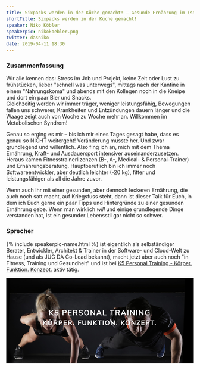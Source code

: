 ```yaml
---
title: Sixpacks werden in der Küche gemacht! – Gesunde Ernährung im (stressigen) Softwarealltag
shortTitle: Sixpacks werden in der Küche gemacht!
speaker: Niko Köbler
speakerpic: nikokoebler.png
twitter: dasniko
date: 2019-04-11 18:30
---
```


### Zusammenfassung

Wir alle kennen das: Stress im Job und Projekt, keine Zeit oder Lust zu frühstücken, lieber "schnell was unterwegs", mittags nach der Kantine in einem "Nahrungskoma" und abends mit den Kollegen noch in die Kneipe und dort ein paar Bier und Snacks.  
Gleichzeitig werden wir immer träger, weniger leistungsfähig, Bewegungen fallen uns schwerer, Krankheiten und Entzündungen dauern länger und die Waage zeigt auch von Woche zu Woche mehr an. Willkommen im Metabolischen Syndrom!

Genau so erging es mir – bis ich mir eines Tages gesagt habe, dass es genau so NICHT weitergeht! Veränderung musste her. Und zwar grundlegend und willentlich. Also fing ich an, mich mit dem Thema Ernährung, Kraft- und Ausdauersport intensiver auseinanderzusetzen. Heraus kamen Fitnesstrainerlizenzen (B-, A-, Medical- & Personal-Trainer) und Ernährungsberatung. Hauptberuflich bin ich immer noch Softwareentwickler, aber deutlich leichter (-20 kg), fitter und leistungsfähiger als all die Jahre zuvor.

Wenn auch Ihr mit einer gesunden, aber dennoch leckeren Ernährung, die auch noch satt macht, auf Kriegsfuss steht, dann ist dieser Talk für Euch, in dem ich Euch gerne ein paar Tipps und Hintergründe zu einer gesunden Ernährung gebe. Wenn man wirklich _will_ und einige grundlegende Dinge verstanden hat, ist ein gesunder Lebensstil gar nicht so schwer.

### Sprecher

{% include speakerpic-name.html %} ist eigentlich als selbständiger Berater, Entwickler, Architekt & Trainer in der Software- und Cloud-Welt zu Hause (und als JUG DA Co-Lead bekannt), macht jetzt aber auch noch "in Fitness, Training und Gesundheit" und ist bei [K5 Personal Training - Körper. Funktion. Konzept.](https://k5-training.de) aktiv tätig.

<a href="https://k5-training.de" target="_blank">
  <img src="/images/sponsors/k5.png" alt="K5 Personal Training - Körper. Funktion. Konzept."/>
</a>
